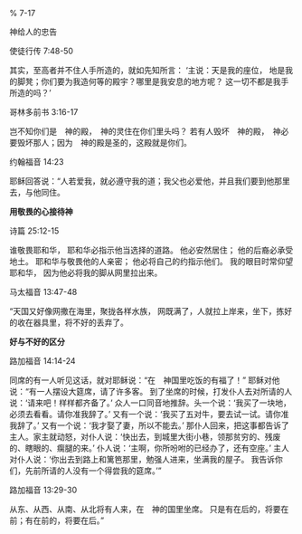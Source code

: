 % 7-17

神给人的忠告

使徒行传 7:48-50

其实，至高者并不住人手所造的，就如先知所言：
‘主说：天是我的座位，
地是我的脚凳；你们要为我造何等的殿宇？哪里是我安息的地方呢？
这一切不都是我手所造的吗？’

哥林多前书 3:16-17

岂不知你们是　神的殿，　神的灵住在你们里头吗？ 若有人毁坏　神的殿，　神必要毁坏那人；因为　神的殿是圣的，这殿就是你们。

约翰福音 14:23

耶稣回答说：“人若爱我，就必遵守我的道；我父也必爱他，并且我们要到他那里去，与他同住。

__用敬畏的心接待神__

诗篇 25:12-15

谁敬畏耶和华，
耶和华必指示他当选择的道路。
他必安然居住；
他的后裔必承受地土。
耶和华与敬畏他的人亲密；
他必将自己的约指示他们。
我的眼目时常仰望耶和华，
因为他必将我的脚从网里拉出来。

马太福音 13:47-48

“天国又好像网撒在海里，聚拢各样水族， 网既满了，人就拉上岸来，坐下，拣好的收在器具里，将不好的丢弃了。

__好与不好的区分__

路加福音 14:14-24

同席的有一人听见这话，就对耶稣说：“在　神国里吃饭的有福了！” 耶稣对他说：“有一人摆设大筵席，请了许多客。 到了坐席的时候，打发仆人去对所请的人说：‘请来吧！样样都齐备了。’ 众人一口同音地推辞。头一个说：‘我买了一块地，必须去看看。请你准我辞了。’ 又有一个说：‘我买了五对牛，要去试一试。请你准我辞了。’ 又有一个说：‘我才娶了妻，所以不能去。’ 那仆人回来，把这事都告诉了主人。家主就动怒，对仆人说：‘快出去，到城里大街小巷，领那贫穷的、残废的、瞎眼的、瘸腿的来。’ 仆人说：‘主啊，你所吩咐的已经办了，还有空座。’ 主人对仆人说：‘你出去到路上和篱笆那里，勉强人进来，坐满我的屋子。 我告诉你们，先前所请的人没有一个得尝我的筵席。’”

路加福音 13:29-30

从东、从西、从南、从北将有人来，在　神的国里坐席。 只是有在后的，将要在前；有在前的，将要在后。”
